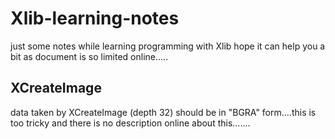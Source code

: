 # Xlib-learning-notes

just some notes while learning programming with Xlib
hope it can help you a bit as document is so limited online.....

## XCreateImage

data taken by XCreateImage (depth 32) should be in "BGRA" form....this is too tricky and there is no description online about this.......
